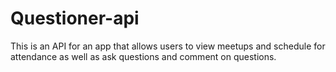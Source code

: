 # Questioner-api

This is an API for an app that allows users to view meetups and schedule for attendance as well as ask questions and comment on questions.
